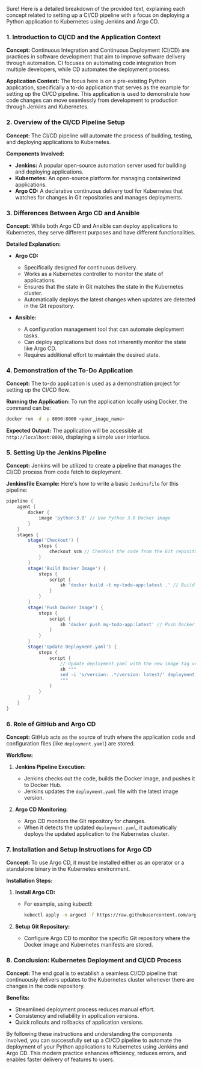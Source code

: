 Sure! Here is a detailed breakdown of the provided text, explaining each concept related to setting up a CI/CD pipeline with a focus on deploying a Python application to Kubernetes using Jenkins and Argo CD.

### 1. **Introduction to CI/CD and the Application Context**

**Concept:**
Continuous Integration and Continuous Deployment (CI/CD) are practices in software development that aim to improve software delivery through automation. CI focuses on automating code integration from multiple developers, while CD automates the deployment process.

**Application Context:**
The focus here is on a pre-existing Python application, specifically a to-do application that serves as the example for setting up the CI/CD pipeline. This application is used to demonstrate how code changes can move seamlessly from development to production through Jenkins and Kubernetes.

### 2. **Overview of the CI/CD Pipeline Setup**

**Concept:**
The CI/CD pipeline will automate the process of building, testing, and deploying applications to Kubernetes.

**Components Involved:**
- **Jenkins:** A popular open-source automation server used for building and deploying applications.
- **Kubernetes:** An open-source platform for managing containerized applications.
- **Argo CD:** A declarative continuous delivery tool for Kubernetes that watches for changes in Git repositories and manages deployments.

### 3. **Differences Between Argo CD and Ansible**

**Concept:**
While both Argo CD and Ansible can deploy applications to Kubernetes, they serve different purposes and have different functionalities.

**Detailed Explanation:**
- **Argo CD:** 
  - Specifically designed for continuous delivery.
  - Works as a Kubernetes controller to monitor the state of applications.
  - Ensures that the state in Git matches the state in the Kubernetes cluster.
  - Automatically deploys the latest changes when updates are detected in the Git repository.
  
- **Ansible:**
  - A configuration management tool that can automate deployment tasks.
  - Can deploy applications but does not inherently monitor the state like Argo CD.
  - Requires additional effort to maintain the desired state.

### 4. **Demonstration of the To-Do Application**

**Concept:**
The to-do application is used as a demonstration project for setting up the CI/CD flow.

**Running the Application:**
To run the application locally using Docker, the command can be:
```bash
docker run -d -p 8000:8000 <your_image_name>
```

**Expected Output:**
The application will be accessible at `http://localhost:8000`, displaying a simple user interface.

### 5. **Setting Up the Jenkins Pipeline**

**Concept:**
Jenkins will be utilized to create a pipeline that manages the CI/CD process from code fetch to deployment.

**Jenkinsfile Example:**
Here's how to write a basic `Jenkinsfile` for this pipeline:

```groovy
pipeline {
    agent {
        docker {
            image 'python:3.8' // Use Python 3.8 Docker image
        }
    }
    stages {
        stage('Checkout') {
            steps {
                checkout scm // Checkout the code from the Git repository
            }
        }
        stage('Build Docker Image') {
            steps {
                script {
                    sh 'docker build -t my-todo-app:latest .' // Build the Docker image
                }
            }
        }
        stage('Push Docker Image') {
            steps {
                script {
                    sh 'docker push my-todo-app:latest' // Push Docker image to Docker Hub
                }
            }
        }
        stage('Update Deployment.yaml') {
            steps {
                script {
                    // Update deployment.yaml with the new image tag version
                    sh """
                    sed -i 's/version: .*/version: latest/' deployment.yaml
                    """
                }
            }
        }
    }
}
```

### 6. **Role of GitHub and Argo CD**

**Concept:**
GitHub acts as the source of truth where the application code and configuration files (like `deployment.yaml`) are stored.

**Workflow:**
1. **Jenkins Pipeline Execution:**
   - Jenkins checks out the code, builds the Docker image, and pushes it to Docker Hub.
   - Jenkins updates the `deployment.yaml` file with the latest image version.
  
2. **Argo CD Monitoring:**
   - Argo CD monitors the Git repository for changes.
   - When it detects the updated `deployment.yaml`, it automatically deploys the updated application to the Kubernetes cluster.

### 7. **Installation and Setup Instructions for Argo CD**

**Concept:**
To use Argo CD, it must be installed either as an operator or a standalone binary in the Kubernetes environment.

**Installation Steps:**
1. **Install Argo CD:**
   - For example, using kubectl:
     ```bash
     kubectl apply -n argocd -f https://raw.githubusercontent.com/argoproj/argo-cd/stable/manifests/install.yaml
     ```
  
2. **Setup Git Repository:**
   - Configure Argo CD to monitor the specific Git repository where the Docker image and Kubernetes manifests are stored.

### 8. **Conclusion: Kubernetes Deployment and CI/CD Process**

**Concept:**
The end goal is to establish a seamless CI/CD pipeline that continuously delivers updates to the Kubernetes cluster whenever there are changes in the code repository.

**Benefits:**
- Streamlined deployment process reduces manual effort.
- Consistency and reliability in application versions.
- Quick rollouts and rollbacks of application versions.
  
By following these instructions and understanding the components involved, you can successfully set up a CI/CD pipeline to automate the deployment of your Python applications to Kubernetes using Jenkins and Argo CD. This modern practice enhances efficiency, reduces errors, and enables faster delivery of features to users.
